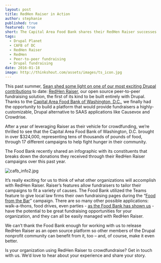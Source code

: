 ```yaml
---
layout: post
title: RedHen Raiser in Action
author: stephanie
published: true
featured: true
short: The Capital Area Food Bank shares their RedHen Raiser successes.
tags:
  - Drupal Planet
  - CAFB of DC
  - RedHen Raiser
  - RedHen
  - Peer-to-peer fundraising
  - Drupal fundraising
date: 2016-01-18
image: http://thinkshout.com/assets/images/ts_icon.jpg
---
```


This past summer, [Sean shed some light on one of our most exciting Drupal contributions](http://thinkshout.com/blog/2015/08/peer-to-peer-with-drupal/) to date: [RedHen Raiser](https://www.drupal.org/project/redhen_raiser), our open source peer-to-peer fundraising solution, the first of its kind to be built entirely with Drupal. Thanks to the [Capital Area Food Bank of Washington, D.C.](https://www.capitalareafoodbank.org/), we finally had the opportunity to build a platform that would provide fundraisers a highly-customizable, Drupal alternative to SAAS applications like Causevox and Crowdrise. 

After a year of leveraging Raiser as their vehicle for crowdfunding, we’re thrilled to see that the Capital Area Food Bank of Washington, D.C. brought in over $324,000, representing tens of thousands of pounds of food, through 17 different campaigns to help fight hunger in their community. 

The Food Bank recently shared an infographic with its constituents that breaks down the donations they received through their RedHen Raiser campaigns over this past year.

![cafb_info2.jpg](http://thinkshout.com/assets/images/blog/cafb_info2.jpg)

It’s really exciting for us to think of what other organizations will accomplish with RedHen Raiser. Raiser’s features allow fundraisers to tailor their campaigns to fit a variety of causes. The Food Bank utilized the Teams feature to give local law firms their own fundraising pages during the “[Food from the Bar](https://www.capitalareafoodbank.org/food-from-the-bar/)” campaign. There are so many other possible applications: walk-a-thons, food drives, even parties - [as the Food Bank has shown us](https://give.capitalareafoodbank.org/campaigns/party-against-hunger) - have the potential to be great fundraising opportunities for your organization, and they can all be easily managed with RedHen Raiser. 

We can’t thank the Food Bank enough for working with us to release RedHen Raiser as an open source platform so other members of the Drupal nonprofit community can benefit from it, too – and, of course, make it even better.

Is your organization using RedHen Raiser to crowdfundraise? Get in touch with us. We’d love to hear about your experience and share your story.






